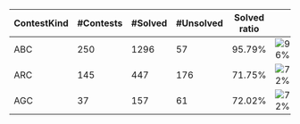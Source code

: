 | ContestKind | #Contests | #Solved | #Unsolved | Solved ratio | |
| - | - | - | - | - | - |
| ABC | 250 | 1296 | 57 | 95.79% | ![96%](https://progress-bar.dev/96?title=Solved) |
| ARC | 145 | 447 | 176 | 71.75% | ![72%](https://progress-bar.dev/72?title=Solved) |
| AGC | 37 | 157 | 61 | 72.02% | ![72%](https://progress-bar.dev/72?title=Solved) |
